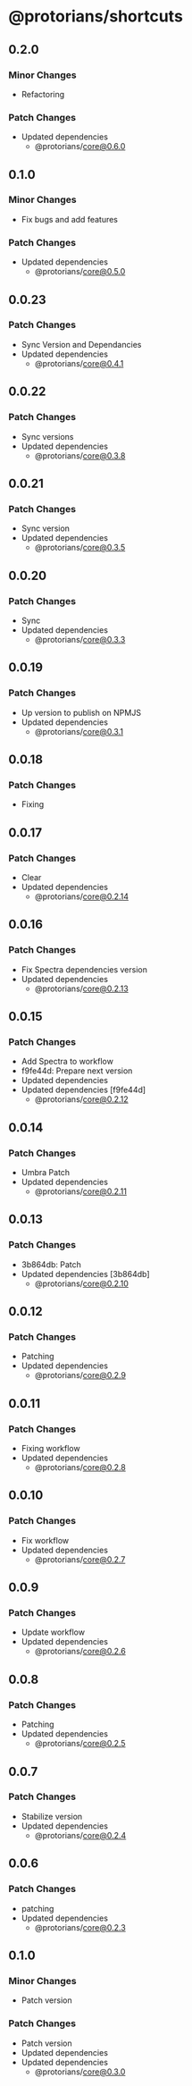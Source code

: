 # @protorians/shortcuts

## 0.2.0

### Minor Changes

- Refactoring

### Patch Changes

- Updated dependencies
  - @protorians/core@0.6.0

## 0.1.0

### Minor Changes

- Fix bugs and add features

### Patch Changes

- Updated dependencies
  - @protorians/core@0.5.0

## 0.0.23

### Patch Changes

- Sync Version and Dependancies
- Updated dependencies
  - @protorians/core@0.4.1

## 0.0.22

### Patch Changes

- Sync versions
- Updated dependencies
  - @protorians/core@0.3.8

## 0.0.21

### Patch Changes

- Sync version
- Updated dependencies
  - @protorians/core@0.3.5

## 0.0.20

### Patch Changes

- Sync
- Updated dependencies
  - @protorians/core@0.3.3

## 0.0.19

### Patch Changes

- Up version to publish on NPMJS
- Updated dependencies
  - @protorians/core@0.3.1

## 0.0.18

### Patch Changes

- Fixing

## 0.0.17

### Patch Changes

- Clear
- Updated dependencies
  - @protorians/core@0.2.14

## 0.0.16

### Patch Changes

- Fix Spectra dependencies version
- Updated dependencies
  - @protorians/core@0.2.13

## 0.0.15

### Patch Changes

- Add Spectra to workflow
- f9fe44d: Prepare next version
- Updated dependencies
- Updated dependencies [f9fe44d]
  - @protorians/core@0.2.12

## 0.0.14

### Patch Changes

- Umbra Patch
- Updated dependencies
  - @protorians/core@0.2.11

## 0.0.13

### Patch Changes

- 3b864db: Patch
- Updated dependencies [3b864db]
  - @protorians/core@0.2.10

## 0.0.12

### Patch Changes

- Patching
- Updated dependencies
  - @protorians/core@0.2.9

## 0.0.11

### Patch Changes

- Fixing workflow
- Updated dependencies
  - @protorians/core@0.2.8

## 0.0.10

### Patch Changes

- Fix workflow
- Updated dependencies
  - @protorians/core@0.2.7

## 0.0.9

### Patch Changes

- Update workflow
- Updated dependencies
  - @protorians/core@0.2.6

## 0.0.8

### Patch Changes

- Patching
- Updated dependencies
  - @protorians/core@0.2.5

## 0.0.7

### Patch Changes

- Stabilize version
- Updated dependencies
  - @protorians/core@0.2.4

## 0.0.6

### Patch Changes

- patching
- Updated dependencies
  - @protorians/core@0.2.3

## 0.1.0

### Minor Changes

- Patch version

### Patch Changes

- Patch version
- Updated dependencies
- Updated dependencies
  - @protorians/core@0.3.0
